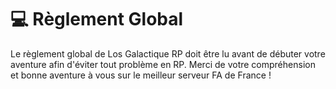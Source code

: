 # 💻 Règlement Global

Le règlement global de Los Galactique RP doit être lu avant de débuter votre aventure afin d'éviter tout problème en RP. Merci de votre compréhension et bonne aventure à vous sur le meilleur serveur FA de France !